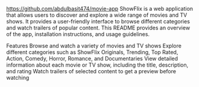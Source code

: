 https://github.com/abdulbasit474/movie-app
ShowFlix is a web application that allows users to discover and explore a wide range of movies and TV shows. It provides a user-friendly interface to browse different categories and watch trailers of popular content. This README provides an overview of the app, installation instructions, and usage guidelines.

Features
Browse and watch a variety of movies and TV shows
Explore different categories such as ShowFlix Originals, Trending, Top Rated, Action, Comedy, Horror, Romance, and Documentaries
View detailed information about each movie or TV show, including the title, description, and rating
Watch trailers of selected content to get a preview before watching